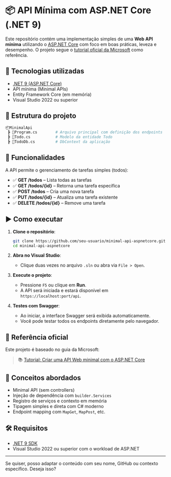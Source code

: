 # 📦 API Mínima com ASP.NET Core (.NET 9)

Este repositório contém uma implementação simples de uma **Web API mínima** utilizando o [ASP.NET Core](https://learn.microsoft.com/aspnet/core) com foco em boas práticas, leveza e desempenho.
O projeto segue o [tutorial oficial da Microsoft](https://learn.microsoft.com/pt-br/aspnet/core/tutorials/min-web-api?view=aspnetcore-9.0&tabs=visual-studio) como referência.

## 🚀 Tecnologias utilizadas

* [.NET 9 (ASP.NET Core)](https://dotnet.microsoft.com/)
* API mínima (Minimal APIs)
* Entity Framework Core (em memória)
* Visual Studio 2022 ou superior

## 📁 Estrutura do projeto

```bash
📦MinimalApi
 ┣ 📄Program.cs        # Arquivo principal com definição dos endpoints
 ┣ 📄Todo.cs           # Modelo da entidade Todo
 ┣ 📄TodoDb.cs         # DbContext da aplicação
```

## 📌 Funcionalidades

A API permite o gerenciamento de tarefas simples (todos):

* ✅ **GET /todos** – Lista todas as tarefas
* ✅ **GET /todos/{id}** – Retorna uma tarefa específica
* ✅ **POST /todos** – Cria uma nova tarefa
* ✅ **PUT /todos/{id}** – Atualiza uma tarefa existente
* ✅ **DELETE /todos/{id}** – Remove uma tarefa

## ▶️ Como executar

1. **Clone o repositório**:

   ```bash
   git clone https://github.com/seu-usuario/minimal-api-aspnetcore.git
   cd minimal-api-aspnetcore
   ```

2. **Abra no Visual Studio**:

   * Clique duas vezes no arquivo `.sln` ou abra via `File > Open`.

3. **Execute o projeto**:

   * Pressione `F5` ou clique em **Run**.
   * A API será iniciada e estará disponível em `https://localhost:port/api`.

4. **Testes com Swagger**:

   * Ao iniciar, a interface Swagger será exibida automaticamente.
   * Você pode testar todos os endpoints diretamente pelo navegador.

## 📖 Referência oficial

Este projeto é baseado no guia da Microsoft:

> 📚 [Tutorial: Criar uma API Web minimal com o ASP.NET Core](https://learn.microsoft.com/pt-br/aspnet/core/tutorials/min-web-api?view=aspnetcore-9.0&tabs=visual-studio)

## 🧠 Conceitos abordados

* Minimal API (sem controllers)
* Injeção de dependência com `builder.Services`
* Registro de serviços e contexto em memória
* Tipagem simples e direta com C# moderno
* Endpoint mapping com `MapGet`, `MapPost`, etc.

## 🛠️ Requisitos

* [.NET 9 SDK](https://dotnet.microsoft.com/download/dotnet/9.0)
* Visual Studio 2022 ou superior com o workload de ASP.NET

---

Se quiser, posso adaptar o conteúdo com seu nome, GitHub ou contexto específico. Deseja isso?


